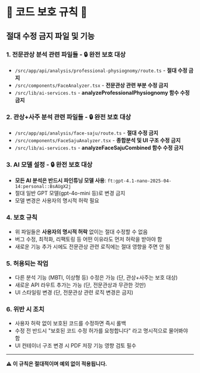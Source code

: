 # 🚨 코드 보호 규칙 🚨

## 절대 수정 금지 파일 및 기능

### 1. 전문관상 분석 관련 파일들 - 🔒 **완전 보호 대상**
- `/src/app/api/analysis/professional-physiognomy/route.ts` - **절대 수정 금지**
- `/src/components/FaceAnalyzer.tsx` - **전문관상 관련 부분 수정 금지**
- `/src/lib/ai-services.ts` - **analyzeProfessionalPhysiognomy 함수 수정 금지**

### 2. 관상+사주 분석 관련 파일들 - 🔒 **완전 보호 대상**
- `/src/app/api/analysis/face-saju/route.ts` - **절대 수정 금지**
- `/src/components/FaceSajuAnalyzer.tsx` - **종합분석 및 UI 구조 수정 금지**
- `/src/lib/ai-services.ts` - **analyzeFaceSajuCombined 함수 수정 금지**

### 3. AI 모델 설정 - 🔒 **완전 보호 대상**
- **모든 AI 분석은 반드시 파인튜닝 모델 사용**: `ft:gpt-4.1-nano-2025-04-14:personal::BsAUgX2j`
- 절대 일반 GPT 모델(gpt-4o-mini 등)로 변경 금지
- 모델 변경은 사용자의 명시적 허락 필요

### 4. 보호 규칙
- 위 파일들은 **사용자의 명시적 허락** 없이는 절대 수정할 수 없음
- 버그 수정, 최적화, 리팩토링 등 어떤 이유라도 먼저 허락을 받아야 함
- 새로운 기능 추가 시에도 전문관상 관련 로직에는 절대 영향을 주면 안 됨

### 5. 허용되는 작업
- 다른 분석 기능 (MBTI, 이상형 등) 수정은 가능 (단, 관상+사주는 보호 대상)
- 새로운 API 라우트 추가는 가능 (단, 전문관상과 무관한 것만)
- UI 스타일링 변경 (단, 전문관상 관련 로직 변경은 금지)

### 6. 위반 시 조치
- 사용자 허락 없이 보호된 코드를 수정하면 즉시 롤백
- 수정 전 반드시 "보호된 코드 수정 허가를 요청합니다" 라고 명시적으로 물어봐야 함
- UI 컨테이너 구조 변경 시 PDF 저장 기능 영향 검토 필수

---
**⚠️ 이 규칙은 절대적이며 예외 없이 적용됩니다.**